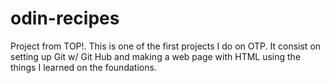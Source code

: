 # odin-recipes
Project from TOP!. This is one of the first projects I do on OTP. It consist on setting up Git w/ Git
Hub and making a web page with HTML using the things I learned on the foundations.
